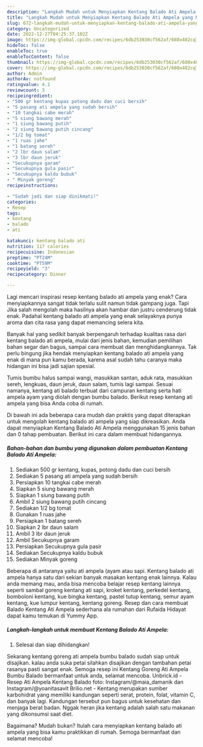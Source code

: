 ```yaml
---
description: "Langkah Mudah untuk Menyiapkan Kentang Balado Ati Ampela yang Menggugah Selera, Buat Buka Puasa}"
title: "Langkah Mudah untuk Menyiapkan Kentang Balado Ati Ampela yang Menggugah Selera, Buat Buka Puasa}"
slug: 672-langkah-mudah-untuk-menyiapkan-kentang-balado-ati-ampela-yang-menggugah-selera-buat-buka-puasa
category: Uncategorized
date: 2022-12-27T04:25:37.102Z
image: https://img-global.cpcdn.com/recipes/6db253030cf562af/680x482cq70/kentang-balado-ati-ampela-foto-resep-utama.jpg
hideToc: false
enableToc: true
enableTocContent: false
thumbnail: https://img-global.cpcdn.com/recipes/6db253030cf562af/680x482cq70/kentang-balado-ati-ampela-foto-resep-utama.jpg
cover: https://img-global.cpcdn.com/recipes/6db253030cf562af/680x482cq70/kentang-balado-ati-ampela-foto-resep-utama.jpg
author: Admin
authorAv: notfound
ratingvalue: 4.1
reviewcount: 3
recipeingredient:
- "500 gr kentang kupas potong dadu dan cuci bersih"
- "5 pasang ati ampela yang sudah bersih"
- "10 tangkai cabe merah"
- "5 siung bawang merah"
- "1 siung bawang putih"
- "2 siung bawang putih cincang"
- "1/2 bg tomat"
- "1 ruas jahe"
- "1 batang sereh"
- "2 lbr daun salam"
- "3 lbr daun jeruk"
- "Secukupnya garam"
- "Secukupnya gula pasir"
- "Secukupnya kaldu bubuk"
- " Minyak goreng"
recipeinstructions:

- "Sudah jadi dan siap dinikmati!"
categories:
- Resep
tags:
- kentang
- balado
- ati

katakunci: kentang balado ati 
nutrition: 117 calories
recipecuisine: Indonesian
preptime: "PT24M"
cooktime: "PT59M"
recipeyield: "3"
recipecategory: Dinner

---
```



Lagi mencari inspirasi resep kentang balado ati ampela yang enak? Cara menyiapkannya sangat tidak terlalu sulit namun tidak gampang juga. Tapi Jika salah mengolah maka hasilnya akan hambar dan justru cenderung tidak enak. Padahal kentang balado ati ampela yang enak selayaknya punya aroma dan cita rasa yang dapat memancing selera kita.


Banyak hal yang sedikit banyak berpengaruh terhadap kualitas rasa dari kentang balado ati ampela, mulai dari jenis bahan, kemudian pemilihan bahan segar dan bagus, sampai cara membuat dan menghidangkannya. Tak perlu bingung jika hendak menyiapkan kentang balado ati ampela yang enak di mana pun kamu berada, karena asal sudah tahu caranya maka hidangan ini bisa jadi sajian spesial.

Tumis bumbu halus sampai wangi, masukkan santan, aduk rata, masukkan sereh, lengkuas, daun jeruk, daun salam, tumis lagi sampai. Sesuai namanya, kentang ati balado terbuat dari campuran kentang serta hati ampela ayam yang diolah dengan bumbu balado. Berikut resep kentang ati ampela yang bisa Anda coba di rumah.


Di bawah ini ada beberapa cara mudah dan praktis yang dapat diterapkan untuk mengolah kentang balado ati ampela yang siap dikreasikan. Anda dapat menyiapkan Kentang Balado Ati Ampela menggunakan 15 jenis bahan dan 0 tahap pembuatan. Berikut ini cara dalam membuat hidangannya.

<!--inarticleads1-->

##### Bahan-bahan dan bumbu yang digunakan dalam pembuatan Kentang Balado Ati Ampela:

1. Sediakan 500 gr kentang, kupas, potong dadu dan cuci bersih
1. Sediakan 5 pasang ati ampela yang sudah bersih
1. Persiapkan 10 tangkai cabe merah
1. Siapkan 5 siung bawang merah
1. Siapkan 1 siung bawang putih
1. Ambil 2 siung bawang putih cincang
1. Sediakan 1/2 bg tomat
1. Gunakan 1 ruas jahe
1. Persiapkan 1 batang sereh
1. Siapkan 2 lbr daun salam
1. Ambil 3 lbr daun jeruk
1. Ambil Secukupnya garam
1. Persiapkan Secukupnya gula pasir
1. Sediakan Secukupnya kaldu bubuk
1. Sediakan  Minyak goreng


Beberapa di antaranya yaitu ati ampela (ayam atau sapi. Kentang balado ati ampela hanya satu dari sekian banyak masakan kentang enak lainnya. Kalau anda memang mau, anda bisa mencoba belajar resep kentang lainnya seperti sambal goreng kentang ati sapi, kroket kentang, perkedel kentang, bomboloni kentang, kue bingka kentang, pastel tutup kentang, semur ayam kentang, kue lumpur kentang, kentang goreng. Resep dan cara membuat Balado Kentang Ati Ampela sederhana ala rumahan dari Rufaida Hidayat dapat kamu temukan di Yummy App. 

<!--inarticleads2-->

##### Langkah-langkah untuk membuat Kentang Balado Ati Ampela:


1. Selesai dan siap dihidangkan!

Sekarang kentang goreng ati ampela bumbu balado sudah siap untuk disajikan. kalau anda suka petai silahkan disajikan dengan tambahan petai rasanya pasti sangat enak. Semoga resep ini Kentang Goreng Ati Ampela Bumbu Balado bermanfaat untuk anda, selamat mencoba. Unbrick.id - Resep Ati Ampela Kentang Balado foto: Instagram/@maia_damanik dan Instagram/@yoanitasavit Brilio.net - Kentang merupakan sumber karbohidrat yang memiliki kandungan seperti serat, protein, folat, vitamin C, dan banyak lagi. Kandungan tersebut pun bagus untuk kesehatan dan menjaga berat badan. Nggak heran jika kentang adalah salah satu makanan yang dikonsumsi saat diet. 

Bagaimana? Mudah bukan? Itulah cara menyiapkan kentang balado ati ampela yang bisa kamu praktikkan di rumah. Semoga bermanfaat dan selamat mencoba!

